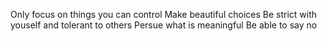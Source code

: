 Only focus on things you can control
Make beautiful choices
Be strict with youself and tolerant to others
Persue what is meaningful
Be able to say no
